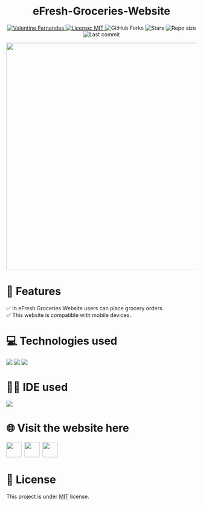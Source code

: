 <h1 align="center">eFresh-Groceries-Website</h1>
<p align="center">	
  <a href="http://www.linkedin.com/in/valentine-fernandes-75701622b">
    <img alt="Valentine Fernandes" src="https://img.shields.io/badge/-ValentineFernandes-32CD32?style=flat&logo=Linkedin&logoColor=white" />
   </a>
  <a href="https://github.com/ValentineFernandes/eFresh-Groceries-Website/blob/main/LICENSE">
    <img alt="License: MIT" src="https://img.shields.io/github/license/ValentineFernandes/PetDog-Complete-Website?color=success" />
  </a>
  <img alt="GitHub Forks" src="https://img.shields.io/github/forks/ValentineFernandes/eFresh-Groceries-Website?color=success" />
  <img alt="Stars" src= "https://img.shields.io/github/stars/ValentineFernandes/eFresh-Groceries-Website?color=success" />
<img alt= "Repo size" src= "https://img.shields.io/github/repo-size/ValentineFernandes/eFresh-Groceries-Website?color=success" />
<img alt= "Last commit" src="https://img.shields.io/github/last-commit/ValentineFernandes/eFresh-Groceries-Website?color=success" />
</p>

<div align="center">
<img width="600" src="https://github.com/ValentineFernandes/ValentineFernandes/blob/main/Portfolio/eFreshGroceriesWebsite.png" />
</div> 

# 📝 Features
✅ In eFresh Groceries Website users can place grocery orders.<br/>
✅ This website is compatible with mobile devices.

# 💻 Technologies used
<img src="https://img.shields.io/badge/HTML5-FF3300?style=for-the-badge&logo=html5&logoColor=white">
<img src="https://img.shields.io/badge/CSS3-0066FF?style=for-the-badge&logo=css3&logoColor=white">
<img src="https://img.shields.io/badge/Bootstrap-993399?style=for-the-badge&logo=bootstrap&logoColor=white">

# 👩‍💻 IDE used
<img src="https://img.shields.io/badge/sublime_text-%23575757.svg?&style=for-the-badge&logo=sublime-text&logoColor=important">

# 🌐 Visit the website here
<a href="https://valentinefernandes.github.io/eFresh-Groceries-Website/">
<img width="40" height="40" src="https://github.com/ValentineFernandes/ValentineFernandes/blob/main/Portfolio/github.png"></a>
&nbsp;<a href="https://efreshgroceries.netlify.app"><img width="40" height="40" src="https://github.com/ValentineFernandes/ValentineFernandes/blob/main/Portfolio/netlify.jpg"></a>
&nbsp;<a href="https://e-fresh-groceries-website.vercel.app/"><img width="40" height="40" src="https://github.com/ValentineFernandes/ValentineFernandes/blob/main/Portfolio/vercel.png"></a>


# 📕 License 
This project is under <a href="https://github.com/ValentineFernandes/eFresh-Groceries-Website/blob/main/LICENSE">MIT</a> license.


